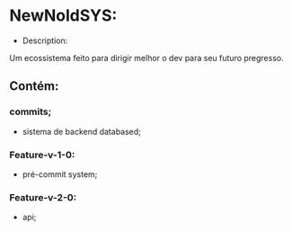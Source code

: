 # NewNoldSYS:

- Description:
<p>  Um ecossistema feito para dirigir melhor o dev para seu futuro pregresso.</p>          

## Contém:

### commits;

- sistema de backend databased; 

### Feature-v-1-0:

- pré-commit system;

### Feature-v-2-0:

- api;
